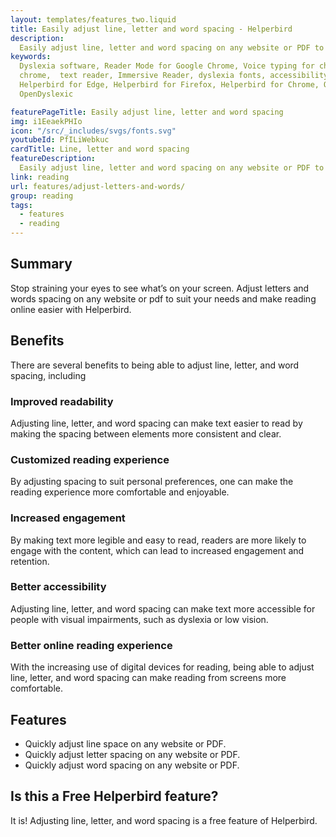```yaml
---
layout: templates/features_two.liquid
title: Easily adjust line, letter and word spacing - Helperbird
description:
  Easily adjust line, letter and word spacing on any website or PDF to improve readability and customize your online reading experience. Available on Chrome, Edge, Firefox, iPad, and iPhone as an extension.
keywords:
  Dyslexia software, Reader Mode for Google Chrome, Voice typing for chrome, Text to speech for
  chrome,  text reader, Immersive Reader, dyslexia fonts, accessibility software, dyslexia software,
  Helperbird for Edge, Helperbird for Firefox, Helperbird for Chrome, Opendyslexic for Chrome,
  OpenDyslexic

featurePageTitle: Easily adjust line, letter and word spacing
img: i1EeaekPHIo
icon: "/src/_includes/svgs/fonts.svg"
youtubeId: PfILiWebkuc
cardTitle: Line, letter and word spacing
featureDescription:
  Easily adjust line, letter and word spacing on any website or PDF to improve readability and customize your online reading experience. 
link: reading
url: features/adjust-letters-and-words/
group: reading
tags: 
  - features
  - reading
---
```



## Summary

Stop straining your eyes to see what’s on your screen. Adjust letters and words spacing on any website or pdf to suit your needs and make reading online easier with Helperbird.


## Benefits

There are several benefits to being able to adjust line, letter, and word spacing, including

### Improved readability
Adjusting line, letter, and word spacing can make text easier to read by making the spacing between elements more consistent and clear.

### Customized reading experience
By adjusting spacing to suit personal preferences, one can make the reading experience more comfortable and enjoyable.

### Increased engagement
By making text more legible and easy to read, readers are more likely to engage with the content, which can lead to increased engagement and retention.

### Better accessibility
Adjusting line, letter, and word spacing can make text more accessible for people with visual impairments, such as dyslexia or low vision.

### Better online reading experience 
With the increasing use of digital devices for reading, being able to adjust line, letter, and word spacing can make reading from screens more comfortable.


## Features

- Quickly adjust line space on any website or PDF.
- Quickly adjust letter spacing on any website or PDF.
- Quickly adjust word spacing on any website or PDF.


## Is this a Free Helperbird feature?
It is! Adjusting line, letter, and word spacing is a free feature of Helperbird.




